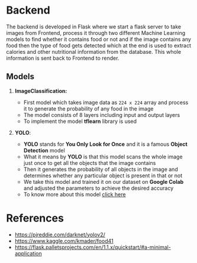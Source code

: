 # Backend

The backend is developed in Flask where we start a flask server to take images from Frontend, process it through two different Machine Learning models to find whether it contains food or not and if the image contains any food then the type of food gets detected which at the end is used to extract calories and other nutritional information from the database. This whole information is sent back to Frontend to render.

## Models

1. **ImageClassification:**
	* First model which takes image data as `224 x 224` array and process it to generate the probability of any food in the image
	* The model consists of 8 layers including input and output layers
	* To implement the model **tflearn** library is used

2. **YOLO**:
	* **YOLO** stands for **You Only Look for Once** and it is a famous **Object Detection** model 
	* What it means by **YOLO** is that this model scans the whole image just once to get all the objects that the image contains
	* Then it generates the probability of all objects in the image and determines whether any particular object is present in that or not
	* We take this model and trained it on our dataset on **Google Colab** and adjusted the parameters to achieve the desired accuracy
	* To know more about this model [click here](https://pjreddie.com/darknet/yolov2/ "YOLO")

# References

* https://pjreddie.com/darknet/yolov2/
* https://www.kaggle.com/kmader/food41
* https://flask.palletsprojects.com/en/1.1.x/quickstart/#a-minimal-application
